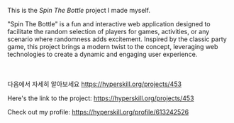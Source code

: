This is the *Spin The Bottle* project I made myself.


<p>"Spin The Bottle" is a fun and interactive web application designed to facilitate the random selection of players for games, activities, or any scenario where randomness adds excitement. Inspired by the classic party game, this project brings a modern twist to the concept, leveraging web technologies to create a dynamic and engaging user experience.</p><br/><br/>다음에서 자세히 알아보세요 <a href="https://hyperskill.org/projects/453?utm_source=ide&utm_medium=ide&utm_campaign=ide&utm_content=project-card">https://hyperskill.org/projects/453</a>

Here's the link to the project: https://hyperskill.org/projects/453

Check out my profile: https://hyperskill.org/profile/613242526